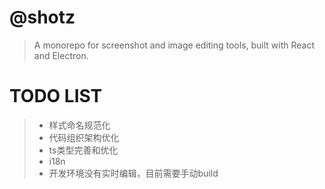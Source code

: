 # @shotz

> A monorepo for screenshot and image editing tools, built with React and Electron.

# TODO LIST

> - 样式命名规范化
> - 代码组织架构优化
> - ts类型完善和优化
> - i18n
> - 开发环境没有实时编辑，目前需要手动build
